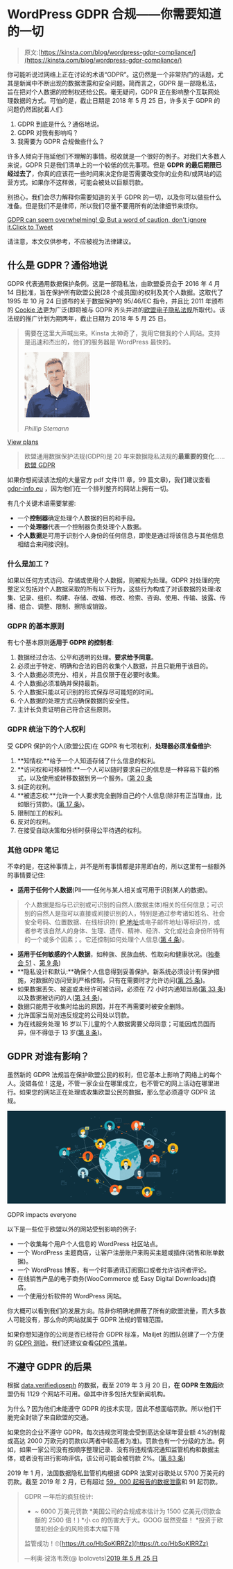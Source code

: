 # WordPress GDPR 合规——你需要知道的一切

> 原文:[https://kinsta.com/blog/wordpress-gdpr-compliance/](https://kinsta.com/blog/wordpress-gdpr-compliance/)

你可能听说过网络上正在讨论的术语“GDPR”。这仍然是一个非常热门的话题，尤其是新闻中不断出现的数据泄露和安全问题。简而言之，GDPR 是一部隐私法，旨在把对个人数据的控制权还给公民。毫无疑问，GDPR 正在影响整个互联网处理数据的方式。可怕的是，截止日期是 2018 年 5 月 25 日，许多关于 GDPR 的问题仍然困扰着人们:

1.  GDPR 到底是什么？通俗地说。
2.  GDPR 对我有影响吗？
3.  我需要为 GDPR 合规做些什么？

许多人倾向于拖延他们不理解的事情。税收就是一个很好的例子。对我们大多数人来说，GDPR 只是我们清单上的一个较低的优先事项。但是 **GDPR 的最后期限已经过去了**，你真的应该花一些时间来决定你是否需要改变你的业务和/或网站的运营方式。如果你不这样做，可能会被处以巨额罚款。

别担心，我们会尽力解释你需要知道的关于 GDPR 的一切，以及你可以做些什么准备。但是我们不是律师，所以我们尽量不要用所有的法律细节来烦你。

[GDPR can seem overwhelming! 😫 But a word of caution, don't ignore it.Click to Tweet](https://twitter.com/intent/tweet?url=https%3A%2F%2Fkinsta.com%2Fblog%2Fwordpress-gdpr-compliance%2F&via=kinsta&text=GDPR+can+seem+overwhelming%21+%F0%9F%98%AB+But+a+word+of+caution%2C+don%27t+ignore+it.&hashtags=GDPR%2Cdataprivacy)

请注意，本文仅供参考，不应被视为法律建议。

## 什么是 GDPR？通俗地说

GDPR 代表通用数据保护条例。这是一部隐私法，由欧盟委员会于 2016 年 4 月 14 日批准，旨在保护所有欧盟公民(28 个成员国)的权利及其个人数据。这取代了 1995 年 10 月 24 日颁布的关于数据保护的 95/46/EC 指令，并且比 2011 年颁布的 [Cookie 法](https://www.cookielaw.org/the-cookie-law/)更为广泛(即将被与 GDPR 齐头并进的[欧盟电子隐私法规](https://www.i-scoop.eu/gdpr/eu-eprivacy-regulation/)所取代)。该法规的推广计划为期两年，截止日期为 2018 年 5 月 25 日。





> 需要在这里大声喊出来。Kinsta 太神奇了，我用它做我的个人网站。支持是迅速和杰出的，他们的服务器是 WordPress 最快的。
> 
> <footer class="wp-block-kinsta-client-quote__footer">
> 
> ![A picture of Phillip Stemann looking into the camera wearing a blue button down shirt](img/12b77bdcd297e9bf069df2f3413ad833.png)
> 
> <cite class="wp-block-kinsta-client-quote__cite">Phillip Stemann</cite></footer>

[View plans](https://kinsta.com/plans/)

> 欧盟通用数据保护法规(GDPR)是 20 年来数据隐私法规的**最重要的变化**……[欧盟 GDPR](https://www.eugdpr.org/)

如果你想阅读该法规的大量官方 pdf 文件(11 章，99 篇文章)，我们建议查看 [gdpr-info.eu](https://gdpr-info.eu/) ，因为他们在一个排列整齐的网站上拥有一切。

有几个关键术语需要掌握:

*   一个**控制器**确定处理个人数据的目的和手段。
*   一个**处理器**代表一个控制器负责处理个人数据。
*   **个人数据**是可用于识别个人身份的任何信息，即使是通过将该信息与其他信息相结合来间接识别。

### 什么是加工？

如果以任何方式访问、存储或使用个人数据，则被视为处理。GDPR 对处理的完整定义包括对个人数据采取的所有以下行为，这些行为构成了对该数据的处理:收集、记录、组织、构建、存储、改编、修改、检索、咨询、使用、传输、披露、传播、组合、调整、限制、擦除或销毁。

### GDPR 的基本原则

有七个基本原则**适用于 GDPR 的控制者**:

1.  数据经过合法、公平和透明的处理。**要求给予同意**。
2.  必须出于特定、明确和合法的目的收集个人数据，并且只能用于该目的。
3.  个人数据必须充分、相关，并且仅限于在必要时收集。
4.  个人数据必须准确并保持最新。
5.  个人数据只能以可识别的形式保存尽可能短的时间。
6.  个人数据的处理方式应确保数据的安全性。
7.  主计长负责证明自己符合这些原则。

### GDPR 统治下的个人权利

受 GDPR 保护的个人(欧盟公民)在 GDPR 有七项权利，**处理器必须准备维护**:

1.  **知情权:**给予一个人知道存储了什么信息的权利。
2.  **访问权和可移植性:**一个人可以随时要求自己的信息是一种容易下载的格式，以及使用或转移数据到另一个服务。([第 20 条](https://gdpr-info.eu/art-20-gdpr/)
3.  纠正的权利。
4.  **被遗忘权:**允许一个人要求完全删除自己的个人信息(除非有正当理由，比如银行贷款)。([第 17 条](https://gdpr-info.eu/art-17-gdpr/))。
5.  限制加工的权利。
6.  反对的权利。
7.  在接受自动决策和分析时获得公平待遇的权利。

### 其他 GDPR 笔记

不幸的是，在这种事情上，并不是所有事情都是非黑即白的，所以这里有一些额外的事情要记住:

*   **适用于任何个人数据**(PII——任何与某人相关或可用于识别某人的数据)。

> 个人数据是指与已识别或可识别的自然人(数据主体)相关的任何信息；可识别的自然人是指可以直接或间接识别的人，特别是通过参考诸如姓名、社会安全号码、位置数据、在线标识符( [IP 地址](https://kinsta.com/tools/what-is-my-ip/what-is-my-ip/)或电子邮件地址)等标识符，或者参考该自然人的身体、生理、遗传、精神、经济、文化或社会身份所特有的一个或多个因素；。它还控制如何处理个人信息([第 4 条](https://gdpr-info.eu/art-4-gdpr/))。

*   **适用于任何敏感的个人数据**，如种族、民族血统、性取向和健康状况。([独奏会 51](https://gdpr-info.eu/recitals/no-51/) 、[第 9 条](https://gdpr-info.eu/art-9-gdpr/))
*   **隐私设计和默认:**确保个人信息得到妥善保护。新系统必须设计有保护措施，对数据的访问受到严格控制，只有在需要时才允许访问([第 25 条](https://gdpr-info.eu/art-25-gdpr/))。
*   如果数据丢失、被盗或未经许可被访问，必须在 72 小时内通知当局([第 33 条](https://gdpr-info.eu/art-33-gdpr/))以及数据被访问的人([第 34 条](https://gdpr-info.eu/art-34-gdpr/))。
*   数据只能用于收集时给出的原因，并在不再需要时被安全删除。
*   允许国家当局对违反规定的公司处以罚款。
*   为在线服务处理 16 岁以下儿童的个人数据需要父母同意；可能因成员国而异，但不得低于 13 岁([第 8 条](https://gdpr-info.eu/art-8-gdpr/))。

## GDPR 对谁有影响？

虽然新的 GDPR 法规旨在保护欧盟公民的权利，但它基本上影响了网络上的每个人。没错各位！这是，不管一家企业在哪里成立，也不管它的网上活动在哪里进行。如果您的网站正在处理或收集欧盟公民的数据，那么您必须遵守 GDPR 法规。

![GDPR impacts everyone](img/d6670b77a364a5af3b8bfdc96c9edcf6.png "GDPR impacts everyone")

GDPR impacts everyone



以下是一些位于欧盟以外的网站受到影响的例子:

*   一个收集每个用户个人信息的 WordPress 社区站点。
*   一个 WordPress 主题商店，让客户注册账户来购买主题或插件(销售和账单数据)。
*   一个 WordPress 博客，有一个时事通讯订阅窗口或者允许访问者评论。
*   在线销售产品的电子商务(WooCommerce 或 Easy Digital Downloads)商店。
*   一个使用分析软件的 WordPress 网站。

你大概可以看到我们的发展方向。除非你明确地屏蔽了所有的欧盟流量，而大多数人可能没有，那么你的网站就属于 GDPR 法规的管辖范围。

如果你想知道你的公司是否已经符合 GDPR 标准，Mailjet 的团队创建了一个方便的 [GDPR 测验](https://ultimategdprquiz.com/)。我们还建议查看[GDPR 清单](https://gdprchecklist.io/)。

## 不遵守 GDPR 的后果

根据 [data.verifiedjoseph](https://data.verifiedjoseph.com/dataset/websites-not-available-eu-gdpr) 的数据，截至 2019 年 3 月 20 日，**在 GDPR 生效后**欧盟仍有 1129 个网站不可用。😱其中许多包括大型新闻机构。

为什么？因为他们未能遵守 GDPR 的技术实现，因此不想面临罚款。所以他们干脆完全封锁了来自欧盟的交通。

如果您的企业不遵守 GDPR，每次违规您可能会受到高达全球年营业额 4%的制裁或高达 2000 万欧元的罚款(以两者中较高者为准)。罚款也有一个分级的方法。例如，如果一家公司没有按顺序整理记录、没有将违规情况通知监管机构和数据主体，或者没有进行影响评估，该公司可能会被罚款 2%。([第 83 条](https://gdpr-info.eu/art-83-gdpr/))

2019 年 1 月，法国数据隐私监管机构根据 GDPR 法案对谷歌处以 5700 万美元的罚款。截至 2019 年 2 月，已有超过 [59，000 起报告的数据泄露](https://www.helpnetsecurity.com/2019/02/07/gdpr-numbers-january-2019/)和 91 起罚款。

> GDPR 一年后的疯狂统计:
> * ~ 6000 万美元罚款
> *美国公司的合规成本估计为 1500 亿美元(罚款金额的 2500 倍！)
> *小 co 的伤害大于大。GOOG 居然受益！
> *投资于欧盟初创企业的风险资本大幅下降
> 
> 监管成功！🙄[https://t.co/HbSoKlRRZz](https://t.co/HbSoKlRRZz)
> 
> —利奥·波洛韦茨(@ lpolovets)[2019 年 5 月 25 日](https://twitter.com/lpolovets/status/1132348176831090694?ref_src=twsrc%5Etfw)